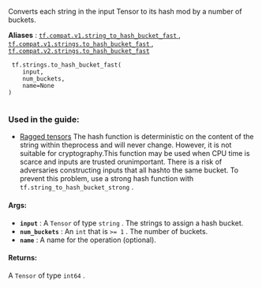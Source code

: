 Converts each string in the input Tensor to its hash mod by a number of buckets.

**Aliases** : [ `tf.compat.v1.string_to_hash_bucket_fast` ](/api_docs/python/tf/strings/to_hash_bucket_fast), [ `tf.compat.v1.strings.to_hash_bucket_fast` ](/api_docs/python/tf/strings/to_hash_bucket_fast), [ `tf.compat.v2.strings.to_hash_bucket_fast` ](/api_docs/python/tf/strings/to_hash_bucket_fast)

```
 tf.strings.to_hash_bucket_fast(
    input,
    num_buckets,
    name=None
)
 
```

### Used in the guide:
- [Ragged tensors](https://tensorflow.google.cn/guide/ragged_tensor)
The hash function is deterministic on the content of the string within theprocess and will never change. However, it is not suitable for cryptography.This function may be used when CPU time is scarce and inputs are trusted orunimportant. There is a risk of adversaries constructing inputs that all hashto the same bucket. To prevent this problem, use a strong hash function with `tf.string_to_hash_bucket_strong` .

#### Args:
- **`input`** : A  `Tensor`  of type  `string` . The strings to assign a hash bucket.
- **`num_buckets`** : An  `int`  that is  `>= 1` . The number of buckets.
- **`name`** : A name for the operation (optional).


#### Returns:
A  `Tensor`  of type  `int64` .

